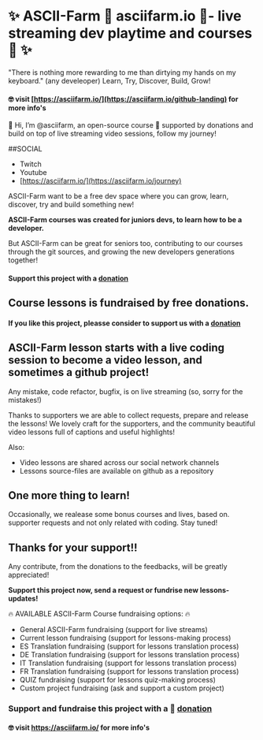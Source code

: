 

# ✨ ASCII-Farm 🚜 asciifarm.io 🌱- live streaming dev playtime and courses🚀 ✨
"There is nothing more rewarding to me than dirtying my hands on my keyboard." (any develeoper)
Learn, Try, Discover, Build, Grow!

#### 🤓 visit [https://asciifarm.io/](https://asciifarm.io/github-landing) for more info's

👋 Hi, I’m @asciifarm, an open-source course 🌱 supported by donations and build on top of live streaming video sessions, follow my journey!

##SOCIAL
- Twitch
- Youtube
- [https://asciifarm.io/](https://asciifarm.io/journey)

ASCII-Farm want to be a free dev space where you can grow, learn, discover, try and build something new!

__ASCII-Farm courses was created for juniors devs, to learn how to be a developer.__

But ASCII-Farm can be great for seniors too,  contributing to our courses through the git sources, and growing the new developers generations together! 

#### Support this project with a [donation](https://www.paypal.com/donate?hosted_button_id=KYJD4H37GXTQS)

## Course lessons is fundraised by free donations.

#### If you like this project, pleasse consider to support us with a [donation](https://www.paypal.com/donate?hosted_button_id=KYJD4H37GXTQS)

## ASCII-Farm lesson starts with a live coding session to become a video lesson, and sometimes a github project!

Any mistake, code refactor, bugfix, is on live streaming (so, sorry for the mistakes!)

Thanks to supporters we are able to collect requests, prepare and release the lessons! 
We lovely craft for the supporters, and the community beautiful video lessons full of captions and useful highlights!

Also:

- Video lessons are shared across our social network channels 
- Lessons source-files are available on github as a repository

## One more thing to learn!

Occasionally, we realease some bonus courses and lives, based on. supporter requests and not only related with coding. Stay tuned!

## Thanks for your support!!
Any contribute, from the donations to the feedbacks, will be greatly appreciated!

__Support this project now, send a request or fundrise new lessons-updates!__

🔥 AVAILABLE ASCII-Farm Course fundraising options: 🔥

- General ASCII-Farm fundraising (support for live streams)
- Current lesson fundraising (support for lessons-making process)
- ES Translation fundraising (support for lessons translation process)
- DE Translation fundraising (support for lessons translation process)
- IT Translation fundraising (support for lessons translation process)
- FR Translation fundraising (support for lessons translation process)
- QUIZ fundraising (support for lessons quiz-making process)
- Custom project fundraising (ask and support a custom project)

### Support and fundraise this project with a 🤩 [donation](https://www.paypal.com/donate?hosted_button_id=KYJD4H37GXTQS)
#### 🤓 visit https://asciifarm.io/ for more info's
